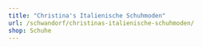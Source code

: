 ```yaml
---
title: "Christina's Italienische Schuhmoden"
url: /schwandorf/christinas-italienische-schuhmoden/
shop: Schuhe
---
```

